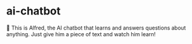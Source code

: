 # ai-chatbot
🤖 This is Alfred, the AI chatbot that learns and answers questions about anything. Just give him a piece of text and watch him learn!
